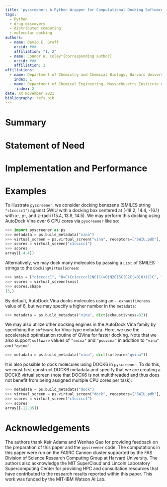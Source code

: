 ```yaml
---
title: 'pyscreener: A Python Wrapper for Computational Docking Software'
tags:
  - Python
  - drug discovery
  - distributed computing
  - molecular docking
authors:
  - name: David E. Graff
    orcid: ###
    affiliation: "1, 2"
  - name: Connor W. Coley^[corresponding author]
    orcid: ###
    affiliation: 2
affiliations:
  - name: Department of Chemistry and Chemical Biology, Harvard University
    index: 1
  - name: Department of Chemical Engineering, Massachusetts Institute of Technology
    -index: 2
date: XX November 2021
bibliography: refs.bib
---
```


# Summary


# Statement of Need

# Implementation and Performance

# Examples

To illustrate `pyscreener`, we consider docking benezene (SMILES string `"c1ccccc1"`) against 5WIU with a docking box centered at (-18.2, 14.4, -16.1) with x-, y-, and z-radii (15.4, 13.9, 14.5). We may perform this docking using AutoDock Vina over 6 CPU cores via `pyscreener` like so:
```python
>>> import pyscreener as ps
>>> metadata = ps.build_metadata("vina")
>>> virtual_screen = ps.virtual_screen("vina", receptors=["5WIU.pdb"], center=(-18.2, 14.4, -16.1), size=(15.4, 13.9, 14.5), metadata_template=metadata, ncpu=6)
>>> scores = virtual_screen("c1ccccc1")
>>> scores
array([-4.4])
```

Alternatively, we may dock many molecules by passing a `List` of SMILES strings to the `DockingVirtualScreen`:
```python
>>> smis = ["c1ccccc1", "O=C(Cc1ccccc1)NC1C(=O)N2C1SC(C2C(=O)O)(C)C", "C=CCN1CCC23C4C(=O)CCC2(C1CC5=C3C(=C(C=C5)O)O4)O"]
>>> scores = virtual_screen(smis)
>>> scores.shape
(3,)
```

By default, AutoDock Vina docks molecules using an `--exhaustiveness` value of 8, but we may specify a higher number in the `metadata`:
```python
>>> metadata = ps.build_metadata("vina", dict(exhaustivness=32))
```
We may also utilize other docking engines in the AutoDock Vina family by specifying the `software` for Vina-type metadata. Here, we use the accelerated optimization routine of QVina for faster docking. Note that we also support `software` values of `"smina"` and `"psovina"` in addition to `"vina"` and `"qvina"`.
```python
>>> metadata = ps.build_metadata("vina", dict(software="qvina"))
```

It is also possible to dock molecules using DOCK6 in `pyscreener`. To do this, we must first construct DOCK6 metadata and specify that we are creating a DOCK6 virtual screen (note that DOCK6 is not multithreaded and thus does not benefit from being assigned multiple CPU cores per task):
```python
>>> metadata = ps.build_metadata("dock")
>>> virtual_screen = ps.virtual_screen("dock", receptors=["5WIU.pdb"], center=(-18.2, 14.4, -16.1), size=(15.4, 13.9, 14.5), metadata_template=metadata)
>>> scores = virtual_screen("c1ccccc1")
>>> scores
array([-12.35])
```

# Acknowledgements

The authors thank Keir Adams and Wenhao Gao for providing feedback on the preparation of this paper and the `pyscreener` code. The computations in this paper were run on the FASRC Cannon cluster supported by the FAS Division of Science Research Computing Group at Harvard University. The authors also acknowledge the MIT SuperCloud and Lincoln Laboratory Supercomputing Center for providing HPC and consultation resources that have contributed to the research results reported within this paper. This work was funded by the MIT-IBM Watson AI Lab.